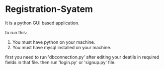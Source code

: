 # Registration-Syatem
It is a python GUI based application.



to run this:
1. You must have python on your machine.
2. You must have mysql installed on your machine.

first you need to run 'dbconnection.py' after editing your deatils in required fields in that file.
then run 'login.py' or 'signup.py' file.
